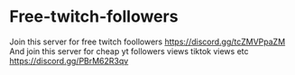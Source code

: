 # Free-twitch-followers

Join this server for free twitch foollowers https://discord.gg/tcZMVPpaZM
And join this server for cheap yt followers views tiktok views etc https://discord.gg/PBrM62R3qv
